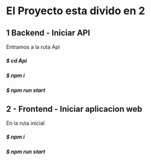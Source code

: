 # El Proyecto esta divido en 2

## 1 Backend - Iniciar API

Entramos a la ruta Api

##### $ cd Api

##### $ npm i

##### $ npm run start

## 2 - Frontend - Iniciar aplicacion web

En la ruta inicial

##### $ npm i

##### $ npm run start
